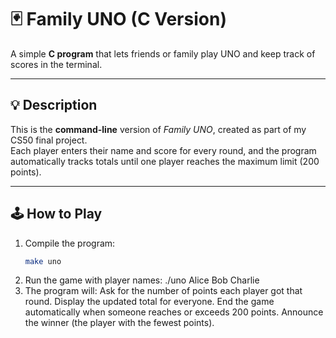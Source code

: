 # 🃏 Family UNO (C Version)

A simple **C program** that lets friends or family play UNO and keep track of scores in the terminal.

---

## 💡 Description
This is the **command-line** version of *Family UNO*, created as part of my CS50 final project.  
Each player enters their name and score for every round, and the program automatically tracks totals until one player reaches the maximum limit (200 points).

---

## 🕹️ How to Play
1. Compile the program:
   ```bash
   make uno
2. Run the game with player names:
   ./uno Alice Bob Charlie
3. The program will:
Ask for the number of points each player got that round.
Display the updated total for everyone.
End the game automatically when someone reaches or exceeds 200 points.
Announce the winner (the player with the fewest points).
